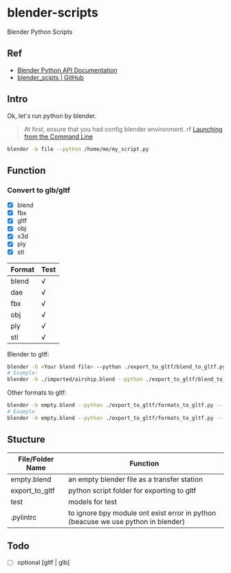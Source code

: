 # blender-scripts

Blender Python Scripts

## Ref

- [Blender Python API Documentation](https://docs.blender.org/api/current/)
- [blender_scipts | GitHub](https://github.com/ankurhanda/blender_scripts)

## Intro

Ok, let's run python by blender.

> At first, ensure that you had config blender environment.
> rf [Launching from the Command Line](https://docs.blender.org/manual/en/latest/advanced/command_line/launch/index.html)

```sh
blender -b file --python /home/me/my_script.py
```

## Function

### Convert to glb/gltf

- [x] blend
- [x] fbx
- [x] gltf
- [x] obj
- [x] x3d
- [x] ply
- [x] stl

| Format | Test |
| --- | --- |
| blend | √ |
| dae | √ |
| fbx | √ |
| obj | √ |
| ply | √ |
| stl | √ |

Blender to gltf:

```sh
blender -b <Your blend file> --python ./export_to_gltf/blend_to_gltf.py
# Example:
blender -b ./imported/airship.blend --python ./export_to_gltf/blend_to_gltf.py
```

Other formats to gltf:

```sh
blender -b empty.blend --python ./export_to_gltf/formats_to_gltf.py -- <Your File Path>
# Example
blender -b empty.blend --python ./export_to_gltf/formats_to_gltf.py -- ./test/obj/airship.obj
```

## Stucture

| File/Folder Name | Function |
| --- | --- |
| empty.blend | an empty blender file as a transfer station |
| export_to_gltf | python script folder for exporting to gltf|
| test | models for test |
| .pylintrc | to ignore bpy module ont exist error in python (beacuse we use python in blender) |

## Todo

- [ ] optional [gltf | glb]
